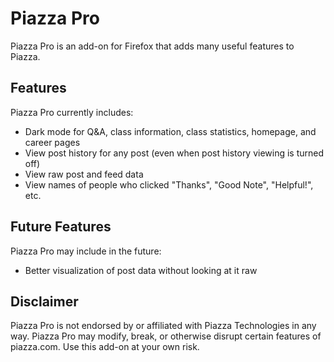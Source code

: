 # Piazza Pro
Piazza Pro is an add-on for Firefox that adds many useful features to Piazza.

## Features
Piazza Pro currently includes:
 - Dark mode for Q&A, class information, class statistics, homepage,
   and career pages
 - View post history for any post (even when post history viewing is turned off)
 - View raw post and feed data
 - View names of people who clicked "Thanks", "Good Note", "Helpful!", etc.

## Future Features
Piazza Pro may include in the future:
 - Better visualization of post data without looking at it raw

## Disclaimer
Piazza Pro is not endorsed by or affiliated with Piazza Technologies in any
way. Piazza Pro may modify, break, or otherwise disrupt certain features of
piazza.com. Use this add-on at your own risk.

